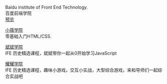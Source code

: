 Baidu institute of Front End Technology.<br>
百度前端学院<br>
[预览](https://poetliu.github.io/IFE/)

[小薇学院](https://poetliu.github.io/IFE/XiaoWei)<br>
零基础入门HTML/CSS.

[斌斌学院](https://poetliu.github.io/IFE/BinBin)<br>
IFE 历史精选课程，斌斌带你一起从0开始学习JavaScript<br>

[耀耀学院](https://poetliu.github.io/IFE/YaoYao)<br>
IFE 历史精选课程，趣味小游戏，交互小实战，大型综合游戏，来和导师们一起综合实战吧<br>
